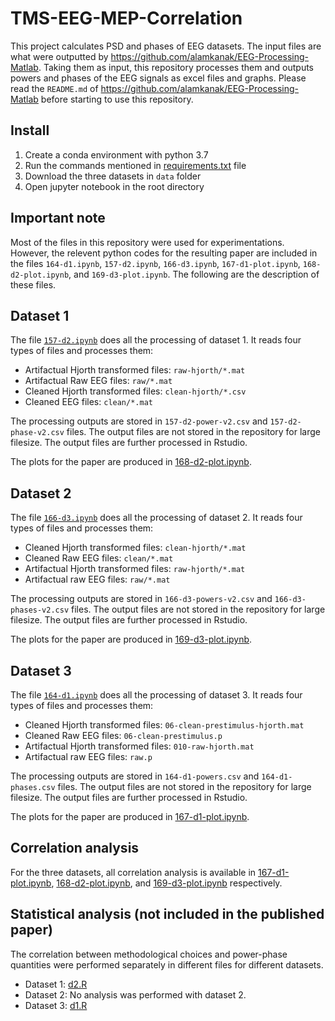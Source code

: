 # TMS-EEG-MEP-Correlation

This project calculates PSD and phases of EEG datasets. The input files are what were outputted by https://github.com/alamkanak/EEG-Processing-Matlab. Taking them as input, this repository processes them and outputs powers and phases of the EEG signals as excel files and graphs. Please read the `README.md` of https://github.com/alamkanak/EEG-Processing-Matlab before starting to use this repository.

## Install
1. Create a conda environment with python 3.7
2. Run the commands mentioned in [requirements.txt](https://github.com/alamkanak/TMS-EEG-MEP-Correlation/blob/master/requirements.txt) file
3. Download the three datasets in `data` folder
4. Open jupyter notebook in the root directory

## Important note
Most of the files in this repository were used for experimentations. However, the relevent python codes for the resulting paper are included in the files `164-d1.ipynb`, `157-d2.ipynb`, `166-d3.ipynb`, `167-d1-plot.ipynb`, `168-d2-plot.ipynb`, and `169-d3-plot.ipynb`. The following are the description of these files.

## Dataset 1
The file [`157-d2.ipynb`](https://github.com/alamkanak/TMS-EEG-MEP-Correlation/blob/master/157-d2.ipynb) does all the processing of dataset 1. It reads four types of files and processes them:

- Artifactual Hjorth transformed files: `raw-hjorth/*.mat`
- Artifactual Raw EEG files: `raw/*.mat`
- Cleaned Hjorth transformed files: `clean-hjorth/*.csv`
- Cleaned EEG files: `clean/*.mat`

The processing outputs are stored in `157-d2-power-v2.csv` and `157-d2-phase-v2.csv` files. The output files are not stored in the repository for large filesize. The output files are further processed in Rstudio.

The plots for the paper are produced in [168-d2-plot.ipynb](https://github.com/alamkanak/TMS-EEG-MEP-Correlation/blob/master/168-d2-plot.ipynb).

## Dataset 2
The file [`166-d3.ipynb`](https://github.com/alamkanak/TMS-EEG-MEP-Correlation/blob/master/166-d3.ipynb) does all the processing of dataset 2. It reads four types of files and processes them:

- Cleaned Hjorth transformed files: `clean-hjorth/*.mat`
- Cleaned Raw EEG files: `clean/*.mat`
- Artifactual Hjorth transformed files: `raw-hjorth/*.mat`
- Artifactual raw EEG files: `raw/*.mat`

The processing outputs are stored in `166-d3-powers-v2.csv` and `166-d3-phases-v2.csv` files. The output files are not stored in the repository for large filesize. The output files are further processed in Rstudio.

The plots for the paper are produced in [169-d3-plot.ipynb](https://github.com/alamkanak/TMS-EEG-MEP-Correlation/blob/master/169-d3-plot.ipynb).

## Dataset 3
The file [`164-d1.ipynb`](https://github.com/alamkanak/TMS-EEG-MEP-Correlation/blob/master/164-d1.ipynb) does all the processing of dataset 3. It reads four types of files and processes them:

- Cleaned Hjorth transformed files: `06-clean-prestimulus-hjorth.mat`
- Cleaned Raw EEG files: `06-clean-prestimulus.p`
- Artifactual Hjorth transformed files: `010-raw-hjorth.mat`
- Artifactual raw EEG files: `raw.p`

The processing outputs are stored in `164-d1-powers.csv` and `164-d1-phases.csv` files. The output files are not stored in the repository for large filesize. The output files are further processed in Rstudio.

The plots for the paper are produced in [167-d1-plot.ipynb](https://github.com/alamkanak/TMS-EEG-MEP-Correlation/blob/master/167-d1-plot.ipynb).

## Correlation analysis
For the three datasets, all correlation analysis is available in [167-d1-plot.ipynb](https://github.com/alamkanak/TMS-EEG-MEP-Correlation/blob/master/167-d1-plot.ipynb), [168-d2-plot.ipynb](https://github.com/alamkanak/TMS-EEG-MEP-Correlation/blob/master/168-d2-plot.ipynb), and [169-d3-plot.ipynb](https://github.com/alamkanak/TMS-EEG-MEP-Correlation/blob/master/169-d3-plot.ipynb) respectively.

## Statistical analysis (not included in the published paper)
The correlation between methodological choices and power-phase quantities were performed separately in different files for different datasets.
- Dataset 1: [d2.R](https://github.com/alamkanak/TMS-EEG-MEP-Correlation/blob/master/StatisticalAnalysis/d2.R)
- Dataset 2: No analysis was performed with dataset 2.
- Dataset 3: [d1.R](https://github.com/alamkanak/TMS-EEG-MEP-Correlation/blob/master/StatisticalAnalysis/d1.R)
